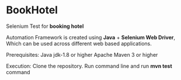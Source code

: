 # BookHotel
Selenium Test for **booking hotel**

Automation Framework is created using **Java** + **Selenium Web Driver**, Which can be used across different web based applications.

Prerequisites:
Java jdk-1.8 or higher
Apache Maven 3 or higher

Execution:
Clone the repository.
Run command line and run **mvn test** command
